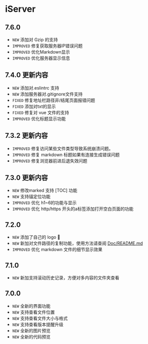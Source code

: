 # iServer

## 7.6.0
- `NEW` 添加对 Gzip 的支持
- `IMPROVED` 修复获取服务器IP错误问题
- `IMPROVED` 优化Markdown显示
- `IMPROVED` 优化服务器显示信息

## 7.4.0 更新内容
- `NEW` 添加对.eslintrc 支持
- `NEW` 添加服务器对.gitignore文件支持
- `FIXED` 修复地址栏路径非/结尾页面报错问题
- `FIXED` 添加对txt的显示
- `FIXED` 修复对 vue 文件的支持
- `IMPROVED` 优化标题显示功能

## 7.3.2 更新内容
- `IMPROVED` 修复访问某些文件类型导致系统崩溃问题。
- `IMPROVED` 修复 markdown 标题如果有连接生成错误问题
- `IMPROVED` 修复浏览器前进后退失效问题

## 7.3.0 更新内容
- `NEW` 修改marked 支持 [TOC] 功能
- `NEW` 支持锚定位功能
- `IMPROVED` 优化 h1~6的功能与显示
- `IMPROVED` 优化 http/https 开头的a标签添加打开空白页面的功能

## 7.2.0

- `NEW` 添加了自己的 logo 🎊
- `NEW` 新加对文件路径的复制功能，使用方法请查阅 [Doc/README.md](./Doc/README.md)
- `IMPROVED` 优化 markdown 文件的细节显示效果

## 7.1.0

- `NEW` 新加支持滚动历史记录，方便对多内容的文件夹查看

## 7.0.0

- `NEW` 全新的界面功能
- `NEW` 支持查看文件位置
- `NEW` 支持查看文件大小与格式
- `NEW` 支持查看版本提醒升级
- `NEW` 全新的图片预览
- `NEW` 全新的代码预览
